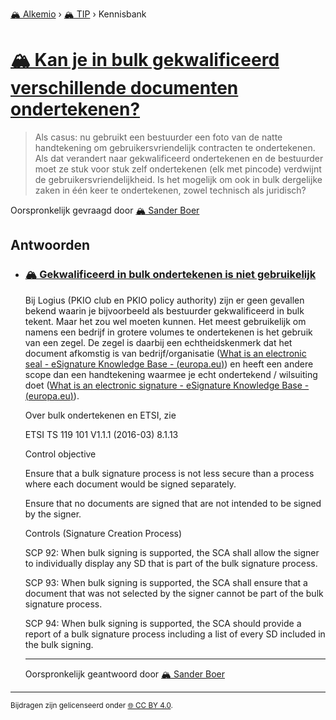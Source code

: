 [🏔️ Alkemio](https://welcome.alkem.io/) › [🏔️ TIP](https://alkem.io/tip/dashboard) › Kennisbank
# [🏔️ Kan je in bulk gekwalificeerd verschillende documenten ondertekenen?](https://alkem.io/tip/collaboration/kanjeinbulkgekwa-4135)
>Als casus: nu gebruikt een bestuurder een foto van de natte handtekening om gebruikersvriendelijk contracten te ondertekenen. Als dat verandert naar gekwalificeerd ondertekenen en de bestuurder moet ze stuk voor stuk zelf ondertekenen (elk met pincode) verdwijnt de gebruikersvriendelijkheid. Is het mogelijk om ook in bulk dergelijke zaken in één keer te ondertekenen, zowel technisch als juridisch?

Oorspronkelijk gevraagd door [🏔️ Sander Boer](https://alkem.io/user/sander-boer-499)
## Antwoorden
- ### <a id="gekwalificeerdinbu-4305"></a> [🏔️ Gekwalificeerd in bulk ondertekenen is niet gebruikelijk](https://alkem.io/tip/collaboration/kanjeinbulkgekwa-4135/posts/gekwalificeerdinbu-4305)
  Bij Logius (PKIO club en PKIO policy authority) zijn er geen gevallen bekend waarin je bijvoorbeeld als bestuurder gekwalificeerd in bulk tekent. Maar het zou wel moeten kunnen. Het meest gebruikelijk om namens een bedrijf in grotere volumes te ondertekenen is het gebruik van een zegel. De zegel is daarbij een echtheidskenmerk dat het document afkomstig is van bedrijf/organisatie ([What is an electronic seal - eSignature Knowledge Base - (](https://ec.europa.eu/digital-building-blocks/wikis/display/ESIGKB/What+is+an+electronic+seal)[europa.eu](http://europa.eu)[)](https://ec.europa.eu/digital-building-blocks/wikis/display/ESIGKB/What+is+an+electronic+seal)) en heeft een andere scope dan een handtekening waarmee je echt ondertekend / wilsuiting doet ([What is an electronic signature - eSignature Knowledge Base - (](https://ec.europa.eu/digital-building-blocks/wikis/display/ESIGKB/What+is+an+electronic+signature)[europa.eu](http://europa.eu)[)](https://ec.europa.eu/digital-building-blocks/wikis/display/ESIGKB/What+is+an+electronic+signature)).
  
  Over bulk ondertekenen en ETSI, zie
  
  ETSI TS 119 101 V1.1.1 (2016-03) 8.1.13
  
  Control objective
  
  Ensure that a bulk signature process is not less secure than a process where each document would be signed separately.
  
  Ensure that no documents are signed that are not intended to be signed by the signer.
  
  Controls (Signature Creation Process)
  
  SCP 92: When bulk signing is supported, the SCA shall allow the signer to individually display any SD that is part of the bulk signature process.
  
  SCP 93: When bulk signing is supported, the SCA shall ensure that a document that was not selected by the signer cannot be part of the bulk signature process.
  
  SCP 94: When bulk signing is supported, the SCA should provide a report of a bulk signature process including a list of every SD included in the bulk signing.

  ***
  Oorspronkelijk geantwoord door [🏔️ Sander Boer](https://alkem.io/tip/collaboration/kanjeinbulkgekwa-4135/posts/gekwalificeerdinbu-4305)

* * *
<small>Bijdragen zijn gelicenseerd onder [🌐 CC BY 4.0](https://creativecommons.org/licenses/by/4.0/deed.nl).</small>
